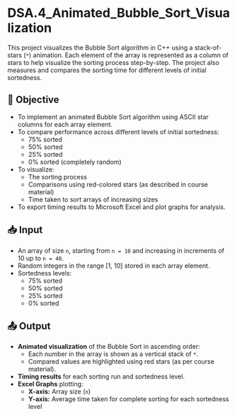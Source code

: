 # DSA.4_Animated_Bubble_Sort_Visualization

This project visualizes the Bubble Sort algorithm in C++ using a stack-of-stars (`*`) animation. Each element of the array is represented as a column of stars to help visualize the sorting process step-by-step. The project also measures and compares the sorting time for different levels of initial sortedness.

## 🎯 Objective

- To implement an animated Bubble Sort algorithm using ASCII star columns for each array element.
- To compare performance across different levels of initial sortedness:
  - 75% sorted
  - 50% sorted
  - 25% sorted
  - 0% sorted (completely random)
- To visualize:
  - The sorting process
  - Comparisons using red-colored stars (as described in course material)
  - Time taken to sort arrays of increasing sizes
- To export timing results to Microsoft Excel and plot graphs for analysis.

## 📥 Input

- An array of size `n`, starting from `n = 10` and increasing in increments of 10 up to `n = 40`.
- Random integers in the range [1, 10] stored in each array element.
- Sortedness levels:
  - 75% sorted
  - 50% sorted
  - 25% sorted
  - 0% sorted

## 📤 Output

- **Animated visualization** of the Bubble Sort in ascending order:
  - Each number in the array is shown as a vertical stack of `*`.
  - Compared values are highlighted using red stars (as per course material).
- **Timing results** for each sorting run and sortedness level.
- **Excel Graphs** plotting:
  - **X-axis:** Array size (`n`)
  - **Y-axis:** Average time taken for complete sorting for each sortedness level
